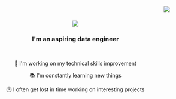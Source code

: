 <img align="right" src="https://visitor-badge.laobi.icu/badge?page_id=ViestaBa.ViestaBa" />
<h1 align="center">
  <a href="https://git.io/typing-svg">
    <img src="https://readme-typing-svg.herokuapp.com/?font=Righteous&size=35&center=true&vCenter=true&width=500&height=70&duration=4000&lines=Hi+There!+👋;My+name+is+Viesta!;" />
  </a>
</h1>

<h3 align="center">I'm an aspiring data engineer </h3>

<br/>
<div align="center">
  
  🔭 I'm working on my technical skills improvement
  
  📚 I'm constantly learning new things
  
  🕒 I often get lost in time working on interesting projects
  
</div>
